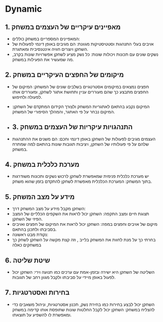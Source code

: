 #  Dynamic 

##  1. מאפיינים עיקריים של העצמים במשחק
- המאפיינים המספריים במשחק כוללים:
 - אויבים בעלי התנהגות וסטטיסטיקות מגוונת: הם מגיבים באופן דינמי לפעולות של השחקן ויוצרים חוויה אינטנסיבית ומאתגרת.
 - נשקים שונים עם תכונות ויכולות שונות: כל נשק מציע לשחקן אפשרויות שונות בקרב, מה שמעשיר את הפעילות במשחק.

##  2. מיקומים של החפצים העיקריים במשחק
- חפצים נמצאים במיקומים אסטרטגיים בשלבים שונים של המשחק: המיקום של החפצים מתבצע כך שהם מעוררים עניין ותחושת אתגר לשחקן, ומעוררים אותו לפעולה ולחיפוש.
 - המיקום נקבע בהתאם לאתגריות המשחק ולצורך הקידום המתקדם של השחקן: המיקום נבחר על פי האתגר, והמהלך הסיפורי של המשחק.

- ##  3. התנהגויות עיקריות של העצמים במשחק
 - העצמים מגיבים לפעולות של השחקן באופן דינמי וחכם: הם משנים את ההתנהגות שלהם על פי פעולותיו של השחקן, ויציבות תגובות שונות בהתאם למה שמתרח במשחק.

##  4. מערכת כלכלית במשחק
 - יש מערכת כלכלית פנימית שמאפשרת לשחקן לרכוש נשקים ותכונות משודרגות בתוך המשחק: המערכת הכלכלית מאפשרת לשחקן להתקדם בזמן שהוא משחק.

##  5. מידע על מצב המשחק
 - השחקן מקבל מידע על מצב המשחק דרך:
 - תצוגת חיים ומצב התקפה: השחקן יכול לראות את השקפים הכלליים של המצב הפיזי של השחקן.
 - מיקום של אויבים וחפצים במפה: השחקן יכול לראות את המיקום של חפצים ואויבים בסביבתו ולתכנן בהתאם.
 - נקודת מבט ראשונה:
 -  בחרתי כך על מנת לחוות את המשחק בלייב , וזה קצת מקשה על השחקן לשחק כך במשחקים כאלה

## 6. שיטת שליטה
- השליטה של השחקן היא ישירה ובזמן-אמת עם ערכים כמו תנועה וירי: השחקן יכול לפעול באופן מיידי על סביבתו ולקבל מגוון רחב של תגובות.

## 7. בחירות ואסטרטגיות
- השחקן יכול לבצע בחירות כמו בחירת נשק, תכנון אסטרטגיות, וניהול משאבים כדי להצליח במשחק: השחקן יכול לקבל החלטות שונות שתופסת אותו קדימה במשחק ומאפשרת לו להשפיע על תוצאתו.
